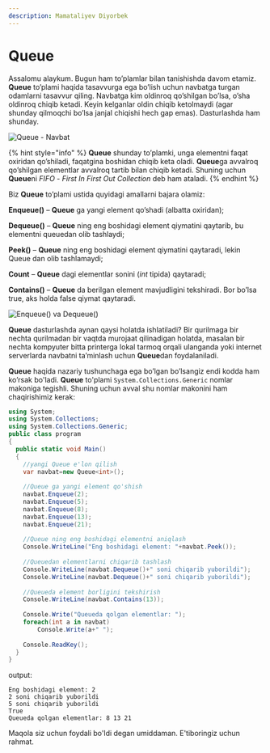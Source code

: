 ```yaml
---
description: Mamataliyev Diyorbek
---
```


# Queue

Assalomu alaykum. Bugun ham to’plamlar bilan tanishishda davom etamiz. **Queue** to’plami haqida tasavvurga ega bo’lish uchun navbatga turgan odamlarni tasavvur qiling. Navbatga kim oldinroq qo’shilgan bo’lsa, o’sha oldinroq chiqib ketadi. Keyin kelganlar oldin chiqib ketolmaydi (agar shunday qilmoqchi bo’lsa janjal chiqishi hech gap emas). Dasturlashda ham shunday.

![Queue - Navbat](https://user-images.githubusercontent.com/91861166/138449830-fb140975-ad5b-445d-b41a-1f0c795c7110.jpg)


{% hint style="info" %}
**Queue** shunday to’plamki, unga elementni faqat oxiridan qo’shiladi, faqatgina boshidan chiqib keta oladi. **Queue**ga avvalroq qo’shilgan elementlar avvalroq tartib bilan chiqib ketadi. Shuning uchun **Queue**ni *FIFO* - *First In First Out Collection* deb ham ataladi.
{% endhint %}

Biz **Queue** to’plami ustida quyidagi amallarni bajara olamiz:

**Enqueue()** – **Queue** ga yangi element qo’shadi (albatta oxiridan);

**Dequeue()** – **Queue** ning eng boshidagi element qiymatini qaytarib, bu elementni queuedan olib tashlaydi;

**Peek()** – **Queue** ning eng boshidagi element qiymatini qaytaradi, lekin Queue dan olib tashlamaydi;

**Count** – **Queue** dagi elementlar sonini (*int* tipida) qaytaradi;

**Contains()** – **Queue** da berilgan element mavjudligini tekshiradi. Bor bo’lsa true, aks holda false qiymat qaytaradi.

![Enqueue() va Dequeue()](https://user-images.githubusercontent.com/91861166/138450045-526d462b-4ec6-4d58-ad22-356db490a746.png)

**Queue** dasturlashda aynan qaysi holatda ishlatiladi? Bir qurilmaga bir nechta qurilmadan bir vaqtda murojaat qilinadigan holatda, masalan bir nechta kompyuter bitta printerga lokal tarmoq orqali ulanganda yoki internet serverlarda navbatni ta’minlash uchun **Queue**dan foydalaniladi. 

 **Queue** haqida nazariy tushunchaga ega bo’lgan bo’lsangiz endi kodda ham ko’rsak bo'ladi. **Queue** to'plami `System.Collections.Generic` nomlar makoniga tegishli. Shuning uchun avval shu nomlar makonini ham chaqirishimiz kerak:

```csharp
using System;
using System.Collections;
using System.Collections.Generic;
public class program
{
  public static void Main()
  {
    //yangi Queue e'lon qilish
    var navbat=new Queue<int>();
        
    //Queue ga yangi element qo'shish
    navbat.Enqueue(2);
    navbat.Enqueue(5);
    navbat.Enqueue(8);
    navbat.Enqueue(13);
    navbat.Enqueue(21);
       
    //Queue ning eng boshidagi elementni aniqlash
    Console.WriteLine("Eng boshidagi element: "+navbat.Peek());
       
    //Queuedan elementlarni chiqarib tashlash
    Console.WriteLine(navbat.Dequeue()+" soni chiqarib yuborildi");
    Console.WriteLine(navbat.Dequeue()+" soni chiqarib yuborildi");
        
    //Queueda element borligini tekshirish
    Console.WriteLine(navbat.Contains(13));
        
    Console.Write("Queueda qolgan elementlar: ");
    foreach(int a in navbat)
        Console.Write(a+" ");
        
    Console.ReadKey();
  }
}
```

output: 

```
Eng boshidagi element: 2
2 soni chiqarib yuborildi
5 soni chiqarib yuborildi
True
Queueda qolgan elementlar: 8 13 21
```

Maqola siz uchun foydali bo'ldi degan umiddaman. E'tiboringiz uchun rahmat.
